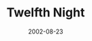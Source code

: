 ---
title: Twelfth Night
date: 2002-08-23
closing_date: 2002-09-21
layout: productions
featured_image: 
image_caption:
image_credit:
playbill: 
category: play
Theatre: Theatre Jacksonville
Venue: Little Theatre
cast:
  Viola: Mandy Leigh Proctor
  Olivia: Sandra S. Spurney
  Maria: Tracy Olin
  Sir Toby Belch: Jefferson Baker
  Sir Andrew Aguecheek: Josh Waller
  Malvolio: Robert Chylinski
  Feste: Christopher P. Farrell
  Fabian: JaMario Stills
  Orsino: Carl Baum
  Valentine: Eric Dorman
  Curio: Cory Driscoll
  Sebastain: Alex Margulies
  Antonio: David Gile
  Captain: Karl Rogers
  Priest: Jeff Wells
  Sailor Officer One: John Brenan
  Sailor Officer Two: P.J. Dykas
  Lady One: Jenna Goudreau
  Lady Two: Rebecca Imm
  Lady Three: Theresa Imbach
crew:
  Director: Lester Thomas Shane
  Lighting Design: Jeffery L. Wagoner
  Set Design: Kelly J. Wagoner
  Costume Design: Joy Smith
  Assistant Lighting Director: Daniel Dungan
  Musical Director: Boril Ivanov
  Choreograher: Rebecca Kracke
  Stage Manager: Kim Imbach
  Light Board Operation: Gloria Pepe
  Assistant Stage Manager: Amanda Brown
  Scenic Painter: Julie Pellegrino
  Hair Design: Tracy Olin
  Drapery Construction: Jeanine Stites
  Prop Master: Eric Dorman
  Set Construction: 
    - Daniel Davis
    - John Brenan
    - Gloria Pepe
    - Sipra Bihani
    - Sarah Overton
    - Deon Young
    - Greg Odenwald
    - Brian Fenn
    - Ashley Fenn
    - Chris Fenn
  Running Crew: 
    - Leslie Hirsig
    - Chris MacDowell
    - Alissa Cooke-Dew
    - Kelly Peterman
    - Mary Beth Silvestris
    - Lindsay Abid
    - Jeff Swindling
    - David Hall
    - Jason Wayu
    - Shea O'Rourke
  Costume Assistant: 
    - Samantha Watson
    - Jenny McCombes
    - Andra Smith
    - Beka Vaughn
orchestra:
external_links:
---